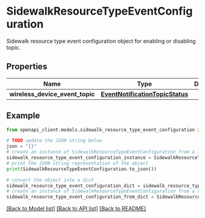 # SidewalkResourceTypeEventConfiguration

Sidewalk resource type event configuration object for enabling or disabling topic.

## Properties

Name | Type | Description | Notes
------------ | ------------- | ------------- | -------------
**wireless_device_event_topic** | [**EventNotificationTopicStatus**](EventNotificationTopicStatus.md) |  | [optional] 

## Example

```python
from openapi_client.models.sidewalk_resource_type_event_configuration import SidewalkResourceTypeEventConfiguration

# TODO update the JSON string below
json = "{}"
# create an instance of SidewalkResourceTypeEventConfiguration from a JSON string
sidewalk_resource_type_event_configuration_instance = SidewalkResourceTypeEventConfiguration.from_json(json)
# print the JSON string representation of the object
print(SidewalkResourceTypeEventConfiguration.to_json())

# convert the object into a dict
sidewalk_resource_type_event_configuration_dict = sidewalk_resource_type_event_configuration_instance.to_dict()
# create an instance of SidewalkResourceTypeEventConfiguration from a dict
sidewalk_resource_type_event_configuration_from_dict = SidewalkResourceTypeEventConfiguration.from_dict(sidewalk_resource_type_event_configuration_dict)
```
[[Back to Model list]](../README.md#documentation-for-models) [[Back to API list]](../README.md#documentation-for-api-endpoints) [[Back to README]](../README.md)


